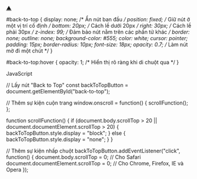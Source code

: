 <a href="#" id="back-to-top" title="Về đầu trang">▲</a>

#back-to-top {
  display: none; /* Ẩn nút ban đầu */
  position: fixed; /* Giữ nút ở một vị trí cố định */
  bottom: 20px; /* Cách lề dưới 20px */
  right: 30px; /* Cách lề phải 30px */
  z-index: 99; /* Đảm bảo nút nằm trên các phần tử khác */
  border: none;
  outline: none;
  background-color: #555;
  color: white;
  cursor: pointer;
  padding: 15px;
  border-radius: 10px;
  font-size: 18px;
  opacity: 0.7; /* Làm nút mờ đi một chút */
}

#back-to-top:hover {
  opacity: 1; /* Hiển thị rõ ràng khi di chuột qua */
}

JavaScript

// Lấy nút "Back to Top"
const backToTopButton = document.getElementById("back-to-top");

// Thêm sự kiện cuộn trang
window.onscroll = function() {
  scrollFunction();
};

function scrollFunction() {
  if (document.body.scrollTop > 20 || document.documentElement.scrollTop > 20) {
    backToTopButton.style.display = "block";
  } else {
    backToTopButton.style.display = "none";
  }
}

// Thêm sự kiện nhấp chuột
backToTopButton.addEventListener("click", function() {
  document.body.scrollTop = 0; // Cho Safari
  document.documentElement.scrollTop = 0; // Cho Chrome, Firefox, IE và Opera
});